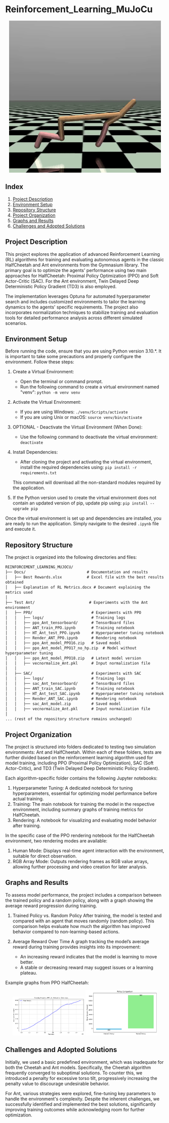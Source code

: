 # Reinforcement_Learning_MuJoCu

<p align="center">
  <img src="https://github.com/Ignazio-Emanuele-Picciche/Reinforcement_Learning_Ant_MuJoCu/blob/main/Test%20Cheetah/videos/halfcheetah.gif" alt="HalfCheetah GIF">
</p>

## Index
1. [Project Description](#project-description)
2. [Environment Setup](#environment-setup)
3. [Repository Structure](#repository-structure)
4. [Project Organization](#project-organization)
5. [Graphs and Results](#graphs-and-results)
6. [Challenges and Adopted Solutions](#challenges-and-adopted-solutions)

## Project Description
This project explores the application of advanced Reinforcement Learning (RL) algorithms for training and evaluating autonomous agents in the classic HalfCheetah and Ant environments from the Gymnasium library. The primary goal is to optimize the agents' performance using two main approaches for HalfCheetah: Proximal Policy Optimization (PPO) and Soft Actor-Critic (SAC). For the Ant environment, Twin Delayed Deep Deterministic Policy Gradient (TD3) is also employed.

The implementation leverages Optuna for automated hyperparameter search and includes customized environments to tailor the learning dynamics to the agents' specific requirements. The project also incorporates normalization techniques to stabilize training and evaluation tools for detailed performance analysis across different simulated scenarios.

## Environment Setup
Before running the code, ensure that you are using Python version 3.10.*. It is important to take some precautions and properly configure the environment. Follow these steps:

1. Create a Virtual Environment:

    - Open the terminal or command prompt.
    - Run the following command to create a virtual environment named "venv": `python -m venv venv`

2. Activate the Virtual Environment:

    - If you are using Windows: `./venv/Scripts/activate`
    - If you are using Unix or macOS: `source venv/bin/activate`

3. OPTIONAL - Deactivate the Virtual Environment (When Done):

    - Use the following command to deactivate the virtual environment: `deactivate`

4. Install Dependencies:

    - After cloning the project and activating the virtual environment, install the required dependencies using: `pip install -r requirements.txt`
    
    This command will download all the non-standard modules required by the application.

5. If the Python version used to create the virtual environment does not contain an updated version of pip, update pip using: `pip install --upgrade pip`

Once the virtual environment is set up and dependencies are installed, you are ready to run the application. Simply navigate to the desired `.ipynb` file and execute it.

## Repository Structure
The project is organized into the following directories and files:
```plaintext
REINFORCEMENT_LEARNING_MUJOCU/
├── Docs/                           # Documentation and results  
│   ├── Best Rewards.xlsx           # Excel file with the best results obtained  
│   ├── Explanation of RL Metrics.docx # Document explaining the metrics used  
│
├── Test Ant/                        # Experiments with the Ant environment  
│   ├── PPO/                          # Experiments with PPO  
│   │   ├── logs/                     # Training logs  
│   │   ├── ppo_Ant_tensorboard/      # TensorBoard files  
│   │   ├── ANT_train_PPO.ipynb       # Training notebook  
│   │   ├── HT_Ant_test_PPO.ipynb     # Hyperparameter tuning notebook  
│   │   ├── Render_ANT_PPO.ipynb      # Rendering notebook  
│   │   ├── ppo_Ant_model_PPO16.zip   # Saved model  
│   │   ├── ppo_Ant_model_PPO17_no_hp.zip  # Model without hyperparameter tuning  
│   │   ├── ppo_Ant_model_PPO18.zip   # Latest model version  
│   │   ├── vecnormalize_Ant.pkl      # Input normalization file  
│   │  
│   ├── SAC/                          # Experiments with SAC  
│   │   ├── logs/                     # Training logs  
│   │   ├── sac_Ant_tensorboard/      # TensorBoard files  
│   │   ├── ANT_train_SAC.ipynb       # Training notebook  
│   │   ├── HT_Ant_test_SAC.ipynb     # Hyperparameter tuning notebook    
│   │   ├── Render_ANT_SAC.ipynb      # Rendering notebook  
│   │   ├── sac_Ant_model.zip         # Saved model  
│   │   ├── vecnormalize_Ant.pkl      # Input normalization file  
│
... (rest of the repository structure remains unchanged)
```

## Project Organization
The project is structured into folders dedicated to testing two simulation environments: Ant and HalfCheetah. Within each of these folders, tests are further divided based on the reinforcement learning algorithm used for model training, including PPO (Proximal Policy Optimization), SAC (Soft Actor-Critic), and TD3 (Twin Delayed Deep Deterministic Policy Gradient).

Each algorithm-specific folder contains the following Jupyter notebooks:

1. Hyperparameter Tuning: A dedicated notebook for tuning hyperparameters, essential for optimizing model performance before actual training.
2. Training: The main notebook for training the model in the respective environment, including summary graphs of training metrics for HalfCheetah.
3. Rendering: A notebook for visualizing and evaluating model behavior after training.

In the specific case of the PPO rendering notebook for the HalfCheetah environment, two rendering modes are available:

1. Human Mode: Displays real-time agent interaction with the environment, suitable for direct observation.
2. RGB Array Mode: Outputs rendering frames as RGB value arrays, allowing further processing and video creation for later analysis.

## Graphs and Results
To assess model performance, the project includes a comparison between the trained policy and a random policy, along with a graph showing the average reward progression during training.

1. Trained Policy vs. Random Policy
After training, the model is tested and compared with an agent that moves randomly (random policy). This comparison helps evaluate how much the algorithm has improved behavior compared to non-learning-based actions.

2. Average Reward Over Time
A graph tracking the model’s average reward during training provides insights into its improvement:
    - An increasing reward indicates that the model is learning to move better.
    - A stable or decreasing reward may suggest issues or a learning plateau.

Example graphs from PPO HalfCheetah:

<p align="center">
    <img src="https://github.com/Ignazio-Emanuele-Picciche/Reinforcement_Learning_Ant_MuJoCu/blob/main/Test%20Cheetah/videos/Reward.png" width="45%">
    <img src="https://github.com/Ignazio-Emanuele-Picciche/Reinforcement_Learning_Ant_MuJoCu/blob/main/Test%20Cheetah/videos/Valutazione_policy.png" width="45%">
</p>

## Challenges and Adopted Solutions
Initially, we used a basic predefined environment, which was inadequate for both the Cheetah and Ant models. Specifically, the Cheetah algorithm frequently converged to suboptimal solutions. To counter this, we introduced a penalty for excessive torso tilt, progressively increasing the penalty value to discourage undesirable behavior.

For Ant, various strategies were explored, fine-tuning key parameters to handle the environment's complexity. Despite the inherent challenges, we successfully identified and implemented the best solutions, significantly improving training outcomes while acknowledging room for further optimization.

